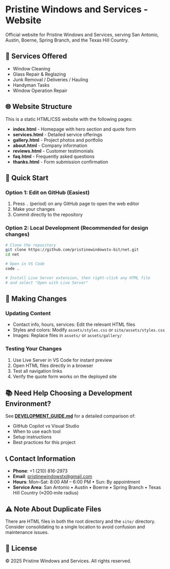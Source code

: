 # Pristine Windows and Services - Website

Official website for Pristine Windows and Services, serving San Antonio, Austin, Boerne, Spring Branch, and the Texas Hill Country.

## 🔧 Services Offered

- Window Cleaning
- Glass Repair & Reglazing
- Junk Removal / Deliveries / Hauling
- Handyman Tasks
- Window Operation Repair

## 🌐 Website Structure

This is a static HTML/CSS website with the following pages:

- **index.html** - Homepage with hero section and quote form
- **services.html** - Detailed service offerings
- **gallery.html** - Project photos and portfolio
- **about.html** - Company information
- **reviews.html** - Customer testimonials
- **faq.html** - Frequently asked questions
- **thanks.html** - Form submission confirmation

## 🚀 Quick Start

### Option 1: Edit on GitHub (Easiest)
1. Press `.` (period) on any GitHub page to open the web editor
2. Make your changes
3. Commit directly to the repository

### Option 2: Local Development (Recommended for design changes)
```bash
# Clone the repository
git clone https://github.com/pristinewindowstx-bit/net.git
cd net

# Open in VS Code
code .

# Install Live Server extension, then right-click any HTML file
# and select "Open with Live Server"
```

## 📝 Making Changes

### Updating Content
- Contact info, hours, services: Edit the relevant HTML files
- Styles and colors: Modify `assets/styles.css` or `site/assets/styles.css`
- Images: Replace files in `assets/` or `assets/gallery/`

### Testing Your Changes
1. Use Live Server in VS Code for instant preview
2. Open HTML files directly in a browser
3. Test all navigation links
4. Verify the quote form works on the deployed site

## 📚 Need Help Choosing a Development Environment?

See **[DEVELOPMENT_GUIDE.md](./DEVELOPMENT_GUIDE.md)** for a detailed comparison of:
- GitHub Copilot vs Visual Studio
- When to use each tool
- Setup instructions
- Best practices for this project

## 📞 Contact Information

- **Phone**: +1 (210) 816-2973
- **Email**: pristinewindowstx@gmail.com
- **Hours**: Mon–Sat: 8:00 AM – 6:00 PM • Sun: By appointment
- **Service Area**: San Antonio • Austin • Boerne • Spring Branch • Texas Hill Country (≈200‑mile radius)

## ⚠️ Note About Duplicate Files

There are HTML files in both the root directory and the `site/` directory. Consider consolidating to a single location to avoid confusion and maintenance issues.

## 📄 License

© 2025 Pristine Windows and Services. All rights reserved.
